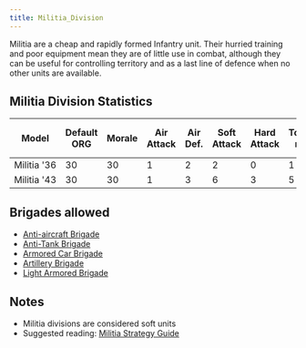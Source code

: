 ```yaml
---
title: Militia_Division
---
```


Militia are a cheap and rapidly formed Infantry unit. Their hurried training and poor equipment mean they are of little use in combat, although they can be useful for controlling territory and as a last line of defence when no other units are available.

## Militia Division Statistics

| Model       | Default ORG | Morale | Air Attack | Air Def. | Soft Attack | Hard Attack | Tough-ness | Defens-iveness | Soft-ness |     | Cost | Build-time | Man-power | Max Speed | Supply Cons. | Fuel Cons. | Supp. | Transp. Weight | Upgrade Time Factor | Upgrade Cost Factor | Speed Cap Art | Speed Cap Eng | Speed Cap AT | Speed Cap AA |
| ----------- | ----------- | ------ | ---------- | -------- | ----------- | ----------- | ---------- | -------------- | --------- | --- | ---- | ---------- | --------- | --------- | ------------ | ---------- | ----- | -------------- | ------------------- | ------------------- | ------------- | ------------- | ------------ | ------------ |
| Militia '36 | 30          | 30     | 1          | 2        | 2           | 0           | 1          | 8              | 100       |     | 4    | 50         | 5         | 4         | 0.2          | 0          | 1     | 10             | 0.5                 | 1.0                 | 4             | 6             | 4            | 4            |
| Militia '43 | 30          | 30     | 1          | 3        | 6           | 3           | 5          | 15             | 100       |     | 4    | 55         | 5         | 4         | 0.5          | 0          | 1     | 10             | 0.5                 | 1.0                 | 4             | 4             | 4            | 4            |

## Brigades allowed

- [Anti-aircraft Brigade](/wiki/Anti-aircraft_Brigade "Anti-aircraft Brigade")
- [Anti-Tank Brigade](/wiki/Anti-Tank_Brigade "Anti-Tank Brigade")
- [Armored Car Brigade](/wiki/Armored_Car_Brigade "Armored Car Brigade")
- [Artillery Brigade](/wiki/Artillery_Brigade "Artillery Brigade")
- [Light Armored Brigade](/wiki/Light_Armored_Brigade "Light Armored Brigade")

## Notes

- Militia divisions are considered soft units
- Suggested reading: [Militia Strategy Guide](/wiki/Militia_Strategy_Guide "Militia Strategy Guide")
